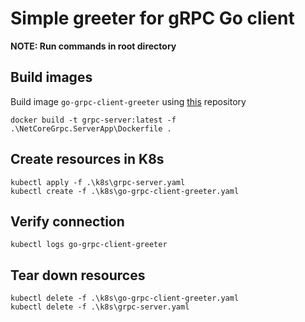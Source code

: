 # Simple greeter for gRPC Go client

__NOTE: Run commands in root directory__

## Build images
Build image `go-grpc-client-greeter` using [this](https://github.com/wicharypawel/go-grpc-loadbalancing) repository
```
docker build -t grpc-server:latest -f .\NetCoreGrpc.ServerApp\Dockerfile .
```

## Create resources in K8s
```
kubectl apply -f .\k8s\grpc-server.yaml
kubectl create -f .\k8s\go-grpc-client-greeter.yaml
```

## Verify connection
```
kubectl logs go-grpc-client-greeter
```

## Tear down resources
```
kubectl delete -f .\k8s\go-grpc-client-greeter.yaml
kubectl delete -f .\k8s\grpc-server.yaml
```